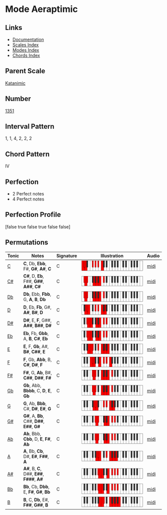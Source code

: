 # Mode Aeraptimic

## Links

- [Documentation](index.md)
- [Scales Index](Scales.md)
- [Modes Index](Modes.md)
- [Chords Index](Chords.md)

## Parent Scale

[Katanimic](ScaleKatanimic.md)

## Number

[1351](https://ianring.com/musictheory/scales/1351)

## Interval Pattern

1, 1, 4, 2, 2, 2

## Chord Pattern

IV

## Perfection

- 2 Perfect notes
- 4 Perfect notes

## Perfection Profile

[false true false true false false]

## Permutations

| Tonic | Notes | Signature | Illustration | Audio |
|-------|-------|-----------|--------------|-------|
| [C](ModeCNaturalAeraptimic.md) | **C**, Db, **Ebb**, F#, **G#**, **A#**, **C** | C | ![CNaturalAeraptimic](ModeCNaturalAeraptimic.png) | [midi](https://github.com/edipermadi/music/blob/main/docs/ModeCNaturalAeraptimic.mid?raw=true) |
| [C#](ModeCSharpAeraptimic.md) | **C#**, D, **Eb**, F##, **G##**, **A##**, **C#** | C | ![CSharpAeraptimic](ModeCSharpAeraptimic.png) | [midi](https://github.com/edipermadi/music/blob/main/docs/ModeCSharpAeraptimic.mid?raw=true) |
| [Db](ModeDFlatAeraptimic.md) | **Db**, Ebb, **Fbb**, G, **A**, **B**, **Db** | C | ![DFlatAeraptimic](ModeDFlatAeraptimic.png) | [midi](https://github.com/edipermadi/music/blob/main/docs/ModeDFlatAeraptimic.mid?raw=true) |
| [D](ModeDNaturalAeraptimic.md) | **D**, Eb, **Fb**, G#, **A#**, **B#**, **D** | C | ![DNaturalAeraptimic](ModeDNaturalAeraptimic.png) | [midi](https://github.com/edipermadi/music/blob/main/docs/ModeDNaturalAeraptimic.mid?raw=true) |
| [D#](ModeDSharpAeraptimic.md) | **D#**, E, **F**, G##, **A##**, **B##**, **D#** | C | ![DSharpAeraptimic](ModeDSharpAeraptimic.png) | [midi](https://github.com/edipermadi/music/blob/main/docs/ModeDSharpAeraptimic.mid?raw=true) |
| [Eb](ModeEFlatAeraptimic.md) | **Eb**, Fb, **Gbb**, A, **B**, **C#**, **Eb** | C | ![EFlatAeraptimic](ModeEFlatAeraptimic.png) | [midi](https://github.com/edipermadi/music/blob/main/docs/ModeEFlatAeraptimic.mid?raw=true) |
| [E](ModeENaturalAeraptimic.md) | **E**, F, **Gb**, A#, **B#**, **C##**, **E** | C | ![ENaturalAeraptimic](ModeENaturalAeraptimic.png) | [midi](https://github.com/edipermadi/music/blob/main/docs/ModeENaturalAeraptimic.mid?raw=true) |
| [F](ModeFNaturalAeraptimic.md) | **F**, Gb, **Abb**, B, **C#**, **D#**, **F** | C | ![FNaturalAeraptimic](ModeFNaturalAeraptimic.png) | [midi](https://github.com/edipermadi/music/blob/main/docs/ModeFNaturalAeraptimic.mid?raw=true) |
| [F#](ModeFSharpAeraptimic.md) | **F#**, G, **Ab**, B#, **C##**, **D##**, **F#** | C | ![FSharpAeraptimic](ModeFSharpAeraptimic.png) | [midi](https://github.com/edipermadi/music/blob/main/docs/ModeFSharpAeraptimic.mid?raw=true) |
| [Gb](ModeGFlatAeraptimic.md) | **Gb**, Abb, **Bbbb**, C, **D**, **E**, **Gb** | C | ![GFlatAeraptimic](ModeGFlatAeraptimic.png) | [midi](https://github.com/edipermadi/music/blob/main/docs/ModeGFlatAeraptimic.mid?raw=true) |
| [G](ModeGNaturalAeraptimic.md) | **G**, Ab, **Bbb**, C#, **D#**, **E#**, **G** | C | ![GNaturalAeraptimic](ModeGNaturalAeraptimic.png) | [midi](https://github.com/edipermadi/music/blob/main/docs/ModeGNaturalAeraptimic.mid?raw=true) |
| [G#](ModeGSharpAeraptimic.md) | **G#**, A, **Bb**, C##, **D##**, **E##**, **G#** | C | ![GSharpAeraptimic](ModeGSharpAeraptimic.png) | [midi](https://github.com/edipermadi/music/blob/main/docs/ModeGSharpAeraptimic.mid?raw=true) |
| [Ab](ModeAFlatAeraptimic.md) | **Ab**, Bbb, **Cbb**, D, **E**, **F#**, **Ab** | C | ![AFlatAeraptimic](ModeAFlatAeraptimic.png) | [midi](https://github.com/edipermadi/music/blob/main/docs/ModeAFlatAeraptimic.mid?raw=true) |
| [A](ModeANaturalAeraptimic.md) | **A**, Bb, **Cb**, D#, **E#**, **F##**, **A** | C | ![ANaturalAeraptimic](ModeANaturalAeraptimic.png) | [midi](https://github.com/edipermadi/music/blob/main/docs/ModeANaturalAeraptimic.mid?raw=true) |
| [A#](ModeASharpAeraptimic.md) | **A#**, B, **C**, D##, **E##**, **F###**, **A#** | C | ![ASharpAeraptimic](ModeASharpAeraptimic.png) | [midi](https://github.com/edipermadi/music/blob/main/docs/ModeASharpAeraptimic.mid?raw=true) |
| [Bb](ModeBFlatAeraptimic.md) | **Bb**, Cb, **Dbb**, E, **F#**, **G#**, **Bb** | C | ![BFlatAeraptimic](ModeBFlatAeraptimic.png) | [midi](https://github.com/edipermadi/music/blob/main/docs/ModeBFlatAeraptimic.mid?raw=true) |
| [B](ModeBNaturalAeraptimic.md) | **B**, C, **Db**, E#, **F##**, **G##**, **B** | C | ![BNaturalAeraptimic](ModeBNaturalAeraptimic.png) | [midi](https://github.com/edipermadi/music/blob/main/docs/ModeBNaturalAeraptimic.mid?raw=true) |
